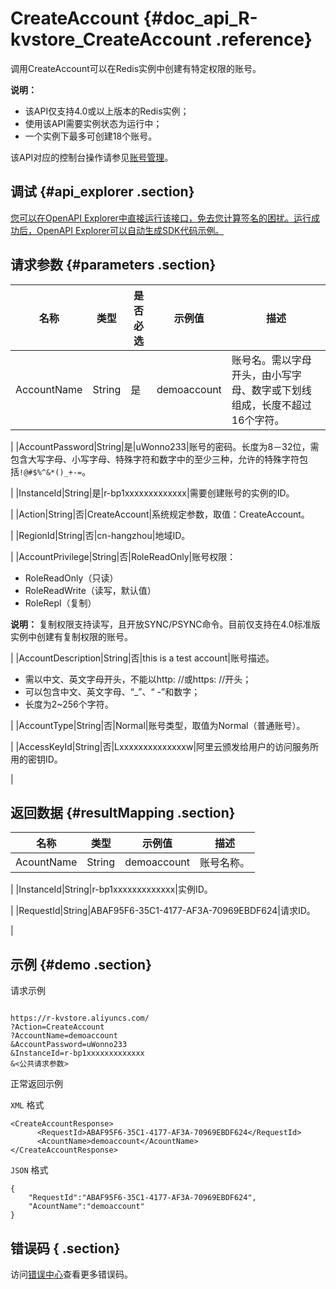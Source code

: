 # CreateAccount {#doc_api_R-kvstore_CreateAccount .reference}

调用CreateAccount可以在Redis实例中创建有特定权限的账号。

**说明：** 

-   该API仅支持4.0或以上版本的Redis实例；
-   使用该API需要实例状态为运行中；
-   一个实例下最多可创建18个账号。

该API对应的控制台操作请参见[账号管理](~~92665~~)。

## 调试 {#api_explorer .section}

[您可以在OpenAPI Explorer中直接运行该接口，免去您计算签名的困扰。运行成功后，OpenAPI Explorer可以自动生成SDK代码示例。](https://api.aliyun.com/#product=R-kvstore&api=CreateAccount&type=RPC&version=2015-01-01)

## 请求参数 {#parameters .section}

|名称|类型|是否必选|示例值|描述|
|--|--|----|---|--|
|AccountName|String|是|demoaccount|账号名。需以字母开头，由小写字母、数字或下划线组成，长度不超过16个字符。

 |
|AccountPassword|String|是|uWonno233|账号的密码。长度为8－32位，需包含大写字母、小写字母、特殊字符和数字中的至少三种，允许的特殊字符包括`!@#$%^&*()_+-=`。

 |
|InstanceId|String|是|r-bp1xxxxxxxxxxxxx|需要创建账号的实例的ID。

 |
|Action|String|否|CreateAccount|系统规定参数，取值：CreateAccount。

 |
|RegionId|String|否|cn-hangzhou|地域ID。

 |
|AccountPrivilege|String|否|RoleReadOnly|账号权限：

 -   RoleReadOnly（只读）
-   RoleReadWrite（读写，默认值）
-   RoleRepl（复制）

 **说明：** 复制权限支持读写，且开放SYNC/PSYNC命令。目前仅支持在4.0标准版实例中创建有复制权限的账号。

 |
|AccountDescription|String|否|this is a test account|账号描述。

 -   需以中文、英文字母开头，不能以http: //或https: //开头；
-   可以包含中文、英文字母、“\_”、“ -”和数字；
-   长度为2~256个字符。

 |
|AccountType|String|否|Normal|账号类型，取值为Normal（普通账号）。

 |
|AccessKeyId|String|否|Lxxxxxxxxxxxxxxw|阿里云颁发给用户的访问服务所用的密钥ID。

 |

## 返回数据 {#resultMapping .section}

|名称|类型|示例值|描述|
|--|--|---|--|
|AcountName|String|demoaccount|账号名称。

 |
|InstanceId|String|r-bp1xxxxxxxxxxxxx|实例ID。

 |
|RequestId|String|ABAF95F6-35C1-4177-AF3A-70969EBDF624|请求ID。

 |

## 示例 {#demo .section}

请求示例

``` {#request_demo}

https://r-kvstore.aliyuncs.com/
?Action=CreateAccount
?AccountName=demoaccount
&AccountPassword=uWonno233
&InstanceId=r-bp1xxxxxxxxxxxxx
&<公共请求参数>

```

正常返回示例

`XML` 格式

``` {#xml_return_success_demo}
<CreateAccountResponse>
      <RequestId>ABAF95F6-35C1-4177-AF3A-70969EBDF624</RequestId>
      <AcountName>demoaccount</AcountName>
</CreateAccountResponse>
```

`JSON` 格式

``` {#json_return_success_demo}
{
	"RequestId":"ABAF95F6-35C1-4177-AF3A-70969EBDF624",
	"AcountName":"demoaccount"
}
```

## 错误码 { .section}

访问[错误中心](https://error-center.aliyun.com/status/product/R-kvstore)查看更多错误码。

